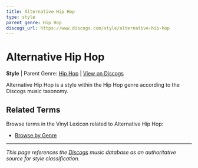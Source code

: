 ```yaml
---
title: Alternative Hip Hop
type: style
parent_genre: Hip Hop
discogs_url: https://www.discogs.com/style/alternative-hip-hop
---
```


# Alternative Hip Hop

**Style** | Parent Genre: [Hip Hop](../genres/hip-hop.md) | [View on Discogs](https://www.discogs.com/style/alternative-hip-hop)

Alternative Hip Hop is a style within the Hip Hop genre according to the Discogs music taxonomy.

## Related Terms

Browse terms in the Vinyl Lexicon related to Alternative Hip Hop:

- [Browse by Genre](../tags/genres.md)

---

*This page references the [Discogs](https://www.discogs.com/style/alternative-hip-hop) music database as an authoritative source for style classification.*
